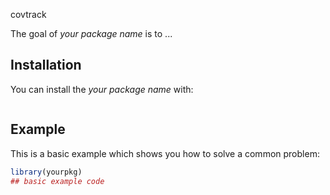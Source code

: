 
covtrack
<!-- badges: start -->
<!-- badges: end -->

The goal of _your package name_ is to ...

## Installation

You can install the  _your package name_ with:

``` r
```

## Example

This is a basic example which shows you how to solve a common problem:

``` r
library(yourpkg)
## basic example code
```

